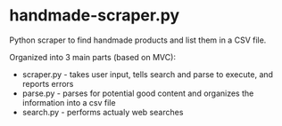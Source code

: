 # handmade-scraper.py
Python scraper to find handmade products and list them in a CSV file.

Organized into 3 main parts (based on MVC):
- scraper.py - takes user input, tells search and parse to execute, and reports errors
- parse.py - parses for potential good content and organizes the information into a csv file
- search.py - performs actualy web searches

